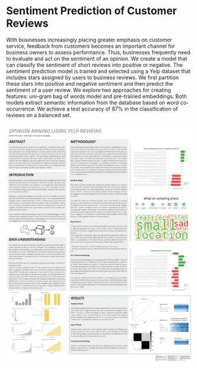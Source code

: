 # Sentiment Prediction of Customer Reviews

With businesses increasingly placing greater emphasis on customer service, feedback from customers becomes an important channel for business owners to assess performance. Thus, businesses frequently need to evaluate and act on the sentiment of an opinion.  We create a model that can classify the sentiment of short reviews into positive or negative. The sentiment prediction model is trained and selected using a Yelp dataset that includes stars assigned by users to business reviews. We first partition these stars into positive and negative sentiment and then predict the sentiment of a user review. We explore two approaches for creating features: uni-gram bag of words model and pre-trained embeddings. Both models extract semantic information from the database based on word co-occurrence. We achieve a test accuracy of 87% in the classification of reviews on a balanced set.

![Competition poster](/poster.png)
